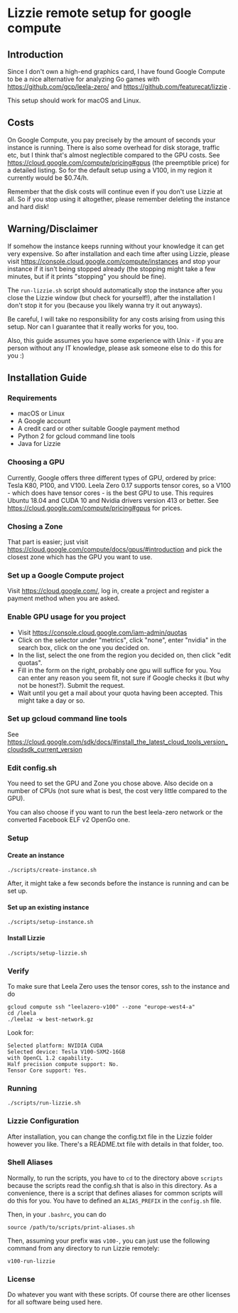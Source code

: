 # Lizzie remote setup for google compute

## Introduction

Since I don't own a high-end graphics card, I have found Google Compute to be a nice alternative for analyzing Go games with https://github.com/gcp/leela-zero/ and https://github.com/featurecat/lizzie .

This setup should work for macOS and Linux.

## Costs

On Google Compute, you pay precisely by the amount of seconds your instance is running. There is also some overhead for disk storage, traffic etc, but I think that's almost neglectible compared to the GPU costs. See https://cloud.google.com/compute/pricing#gpus (the preemptible price) for a detailed listing. So for the default setup using a V100, in my region it currently would be $0.74/h.

Remember that the disk costs will continue even if you don't use Lizzie at all. So if you stop using it altogether, please remember deleting the instance and hard disk!

## Warning/Disclaimer

If somehow the instance keeps running without your knowledge it can get very expensive. So after installation and each time after using Lizzie, please visit https://console.cloud.google.com/compute/instances and stop your instance if it isn't being stopped already (the stopping might take a few minutes, but if it prints "stopping" you should be fine).

The `run-lizzie.sh` script should automatically stop the instance after you close the Lizzie window (but check for yourself!), after the installation I don't stop it for you (because you likely wanna try it out anyways).

Be careful, I will take no responsibility for any costs arising from using this setup. Nor can I guarantee that it really works for you, too.

Also, this guide assumes you have some experience with Unix - if you are person without any IT knowledge, please ask someone else to do this for you :)

## Installation Guide

### Requirements

- macOS or Linux
- A Google account
- A credit card or other suitable Google payment method
- Python 2 for gcloud command line tools
- Java for Lizzie

### Choosing a GPU

Currently, Google offers three different types of GPU, ordered by price: Tesla K80, P100, and V100. Leela Zero 0.17 supports tensor cores, so a V100 - which does have tensor cores - is the best GPU to use. This requires Ubuntu 18.04 and CUDA 10 and Nvidia drivers version 413 or better. See https://cloud.google.com/compute/pricing#gpus for prices.

### Chosing a Zone

That part is easier; just visit https://cloud.google.com/compute/docs/gpus/#introduction and pick the closest zone which has the GPU you want to use.

### Set up a Google Compute project

Visit https://cloud.google.com/, log in, create a project and register a payment method when you are asked.

### Enable GPU usage for you project

- Visit https://console.cloud.google.com/iam-admin/quotas
- Click on the selector under "metrics", click "none", enter "nvidia" in the search box, click on the one you decided on.
- In the list, select the one from the region you decided on, then click "edit quotas".
- Fill in the form on the right, probably one gpu will suffice for you. You can enter any reason you seem fit, not sure if Google checks it (but why not be honest?). Submit the request.
- Wait until you get a mail about your quota having been accepted. This might take a day or so.

### Set up gcloud command line tools

See https://cloud.google.com/sdk/docs/#install_the_latest_cloud_tools_version_cloudsdk_current_version

### Edit config.sh

You need to set the GPU and Zone you chose above. Also decide on a number of CPUs (not sure what is best, the cost very little compared to the GPU).

You can also choose if you want to run the best leela-zero network or the converted Facebook ELF v2 OpenGo one.

### Setup

#### Create an instance

```./scripts/create-instance.sh```

After, it might take a few seconds before the instance is running and can be set up.

#### Set up an existing instance

```./scripts/setup-instance.sh```

#### Install Lizzie

```./scripts/setup-lizzie.sh```

### Verify

To make sure that Leela Zero uses the tensor cores, ssh to the instance and do

```
gcloud compute ssh "leelazero-v100" --zone "europe-west4-a"
cd /leela
./leelaz -w best-network.gz
```

Look for:

    Selected platform: NVIDIA CUDA
    Selected device: Tesla V100-SXM2-16GB
    with OpenCL 1.2 capability.
    Half precision compute support: No.
    Tensor Core support: Yes.

### Running

```./scripts/run-lizzie.sh```

### Lizzie Configuration

After installation, you can change the config.txt file in the Lizzie folder however you like. There's a README.txt file with details in that folder, too.

### Shell Aliases

Normally, to run the scripts, you have to `cd` to the directory above `scripts` because the scripts read the config.sh that is also in this directory. As a convenience, there is a script that defines aliases for common scripts will do this for you. You have to defined an `ALIAS_PREFIX` in the `config.sh` file.

Then, in your `.bashrc`, you can do

```source /path/to/scripts/print-aliases.sh```

Then, assuming your prefix was `v100-`, you can just use the following command from any directory to run Lizzie remotely:

```v100-run-lizzie```

### License

Do whatever you want with these scripts. Of course there are other licenses for all software being used here.
